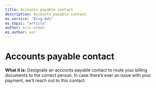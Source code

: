 ```yaml
---
title: Accounts payable contact
description: Accounts payable contact
ms.service: "Bing-Ads"
ms.topic: "article"
author: eric-urban
ms.author: eur
---
```


# Accounts payable contact

**What it is:** Designate an accounts payable contact to route your billing documents to the correct person. In case there’s ever an issue with your payment, we’ll reach out to this contact.


